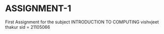 # ASSIGNMENT-1
First Assignment for the subject INTRODUCTION TO COMPUTING
vishvjeet thakur
sid = 21105066
